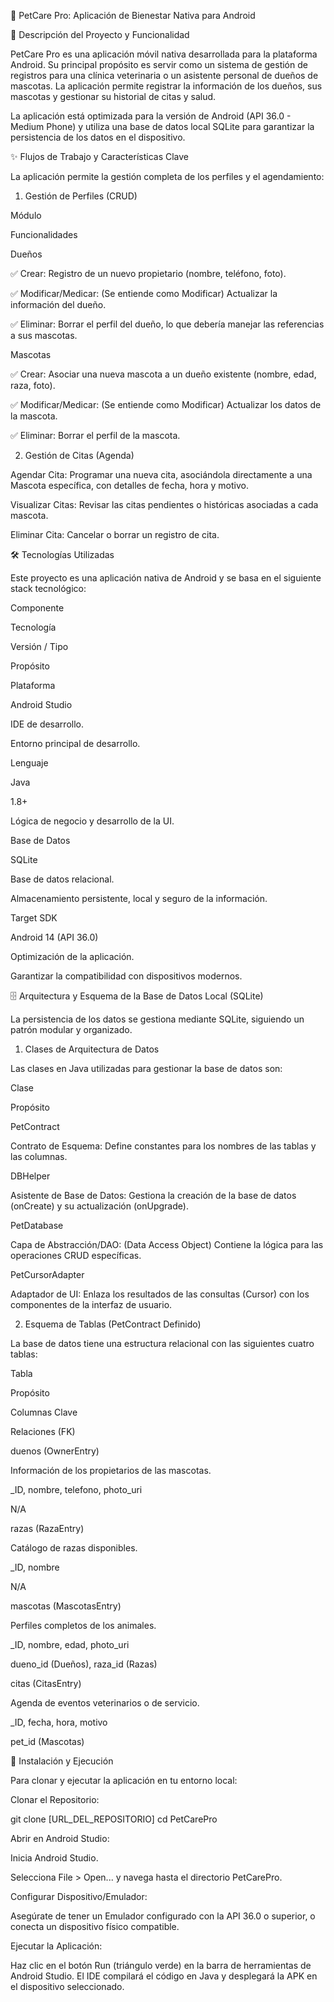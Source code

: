 🐶 PetCare Pro: Aplicación de Bienestar Nativa para Android

📝 Descripción del Proyecto y Funcionalidad

PetCare Pro es una aplicación móvil nativa desarrollada para la plataforma Android. Su principal propósito es servir como un sistema de gestión de registros para una clínica veterinaria o un asistente personal de dueños de mascotas. La aplicación permite registrar la información de los dueños, sus mascotas y gestionar su historial de citas y salud.

La aplicación está optimizada para la versión de Android (API 36.0 - Medium Phone) y utiliza una base de datos local SQLite para garantizar la persistencia de los datos en el dispositivo.

✨ Flujos de Trabajo y Características Clave

La aplicación permite la gestión completa de los perfiles y el agendamiento:

1. Gestión de Perfiles (CRUD)

Módulo

Funcionalidades

Dueños

✅ Crear: Registro de un nuevo propietario (nombre, teléfono, foto).



✅ Modificar/Medicar: (Se entiende como Modificar) Actualizar la información del dueño.



✅ Eliminar: Borrar el perfil del dueño, lo que debería manejar las referencias a sus mascotas.

Mascotas

✅ Crear: Asociar una nueva mascota a un dueño existente (nombre, edad, raza, foto).



✅ Modificar/Medicar: (Se entiende como Modificar) Actualizar los datos de la mascota.



✅ Eliminar: Borrar el perfil de la mascota.

2. Gestión de Citas (Agenda)

Agendar Cita: Programar una nueva cita, asociándola directamente a una Mascota específica, con detalles de fecha, hora y motivo.

Visualizar Citas: Revisar las citas pendientes o históricas asociadas a cada mascota.

Eliminar Cita: Cancelar o borrar un registro de cita.

🛠️ Tecnologías Utilizadas

Este proyecto es una aplicación nativa de Android y se basa en el siguiente stack tecnológico:

Componente

Tecnología

Versión / Tipo

Propósito

Plataforma

Android Studio

IDE de desarrollo.

Entorno principal de desarrollo.

Lenguaje

Java

1.8+

Lógica de negocio y desarrollo de la UI.

Base de Datos

SQLite

Base de datos relacional.

Almacenamiento persistente, local y seguro de la información.

Target SDK

Android 14 (API 36.0)

Optimización de la aplicación.

Garantizar la compatibilidad con dispositivos modernos.

🗄️ Arquitectura y Esquema de la Base de Datos Local (SQLite)

La persistencia de los datos se gestiona mediante SQLite, siguiendo un patrón modular y organizado.

1. Clases de Arquitectura de Datos

Las clases en Java utilizadas para gestionar la base de datos son:

Clase

Propósito

PetContract

Contrato de Esquema: Define constantes para los nombres de las tablas y las columnas.

DBHelper

Asistente de Base de Datos: Gestiona la creación de la base de datos (onCreate) y su actualización (onUpgrade).

PetDatabase

Capa de Abstracción/DAO: (Data Access Object) Contiene la lógica para las operaciones CRUD específicas.

PetCursorAdapter

Adaptador de UI: Enlaza los resultados de las consultas (Cursor) con los componentes de la interfaz de usuario.

2. Esquema de Tablas (PetContract Definido)

La base de datos tiene una estructura relacional con las siguientes cuatro tablas:

Tabla

Propósito

Columnas Clave

Relaciones (FK)

duenos (OwnerEntry)

Información de los propietarios de las mascotas.

_ID, nombre, telefono, photo_uri

N/A

razas (RazaEntry)

Catálogo de razas disponibles.

_ID, nombre

N/A

mascotas (MascotasEntry)

Perfiles completos de los animales.

_ID, nombre, edad, photo_uri

dueno_id (Dueños), raza_id (Razas)

citas (CitasEntry)

Agenda de eventos veterinarios o de servicio.

_ID, fecha, hora, motivo

pet_id (Mascotas)

🚀 Instalación y Ejecución

Para clonar y ejecutar la aplicación en tu entorno local:

Clonar el Repositorio:

git clone [URL_DEL_REPOSITORIO]
cd PetCarePro


Abrir en Android Studio:

Inicia Android Studio.

Selecciona File > Open... y navega hasta el directorio PetCarePro.

Configurar Dispositivo/Emulador:

Asegúrate de tener un Emulador configurado con la API 36.0 o superior, o conecta un dispositivo físico compatible.

Ejecutar la Aplicación:

Haz clic en el botón Run (triángulo verde) en la barra de herramientas de Android Studio. El IDE compilará el código en Java y desplegará la APK en el dispositivo seleccionado.
